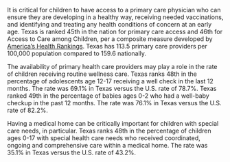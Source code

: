 It is critical for children to have access to a primary care physician who can ensure they are developing in a healthy way, receiving needed vaccinations, and identifying and treating any health conditions of concern at an early age. Texas is ranked 45th in the nation for primary care access and 46th for Access to Care among Children, per a composite measure developed by [America’s Health Rankings](https://www.americashealthrankings.org/explore/health-of-women-and-children). Texas has 113.5 primary care providers per 100,000 population compared to 159.6 nationally.

The availability of primary health care providers may play a role in the rate of children receiving routine wellness care. Texas ranks 48th in the percentage of adolescents age 12-17 receiving a well check in the last 12 months.  The rate was 69.1% in Texas versus the U.S. rate of 78.7%. Texas ranked 49th in the percentage of babies ages 0-2 who had a well-baby checkup in the past 12 months. The rate was 76.1% in Texas versus the U.S. rate of 82.2%.

Having a medical home can be critically important for children with special care needs, in particular. Texas ranks 48th in the percentage of children ages 0-17 with special health care needs who received coordinated, ongoing and comprehensive care within a medical home.  The rate was 35.1% in Texas versus the U.S. rate of 43.2%.
